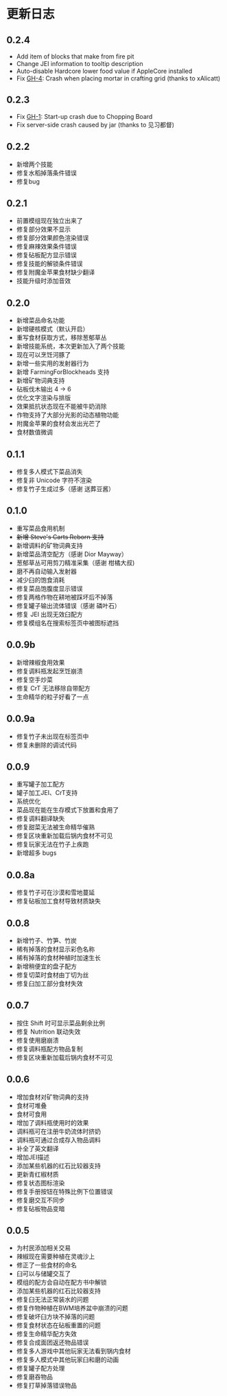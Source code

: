 # 更新日志

## 0.2.4

 - Add item of blocks that make from fire pit
 - Change JEI information to tooltip description
 - Auto-disable Hardcore lower food value if AppleCore installed
 - Fix [GH-4](https://github.com/Snownee/Cuisine/issues/4): Crash when placing mortar in crafting grid (thanks to xAlicatt)
 
## 0.2.3

 - Fix [GH-1](https://github.com/Snownee/Cuisine/issues/1): Start-up crash due to Chopping Board
 - Fix server-side crash caused by jar (thanks to 见习都督)

## 0.2.2

 - 新增两个技能
 - 修复水稻掉落条件错误
 - 修复bug

## 0.2.1

 - 前置模组现在独立出来了
 - 修复部分效果不显示
 - 修复部分效果颜色渲染错误
 - 修复麻辣效果条件错误
 - 修复砧板配方显示错误
 - 修复技能的解锁条件错误
 - 修复附魔金苹果食材缺少翻译
 - 技能升级时添加音效

## 0.2.0

 - 新增菜品命名功能
 - 新增硬核模式（默认开启）
 - 重写食材获取方式，移除葱郁草丛
 - 新增技能系统，本次更新加入了两个技能
 - 现在可以烹饪河豚了
 - 新增一些实用的发射器行为
 - 新增 FarmingForBlockheads 支持
 - 新增矿物词典支持
 - 砧板伐木输出 4 -> 6
 - 优化文字渲染与排版
 - 效果抵抗状态现在不能被牛奶消除
 - 作物支持了大部分光影的动态植物功能
 - 附魔金苹果的食材会发出光芒了
 - 食材数值微调

## 0.1.1

 - 修复多人模式下菜品消失
 - 修复非 Unicode 字符不渲染
 - 修复竹子生成过多（感谢 送葬豆酱）

## 0.1.0

 - 重写菜品食用机制
 - ~~新增 Steve's Carts Reborn 支持~~
 - 新增调料的矿物词典支持
 - 新增菜品清空配方（感谢 Dior Mayway）
 - 葱郁草丛可用剪刀精准采集（感谢 柑橘大叔)
 - 磨不再自动输入发射器
 - 减少臼的饱食消耗
 - 修复菜品饱腹度显示错误
 - 修复两格作物在耕地被踩坏后不掉落
 - 修复罐子输出流体错误（感谢 磷叶石）
 - 修复 JEI 出现无效臼配方
 - 修复模组名在搜索标签页中被图标遮挡

## 0.0.9b

 - 新增辣椒食用效果
 - 修复调料瓶发起烹饪崩溃
 - 修复空手炒菜
 - 修复 CrT 无法移除自带配方
 - 生命精华的粒子好看了一点

## 0.0.9a

 - 修复竹子未出现在标签页中
 - 修复未删除的调试代码

## 0.0.9

 - 重写罐子加工配方
 - 罐子加工JEI、CrT支持
 - 系统优化
 - 菜品现在能在生存模式下放置和食用了
 - 修复调料翻译缺失
 - 修复甜菜无法被生命精华催熟
 - 修复区块重新加载后锅内食材不可见
 - 修复玩家无法在竹子上疾跑
 - 新增超多 bugs

## 0.0.8a

 - 修复竹子可在沙漠和雪地蔓延
 - 修复砧板加工食材导致材质缺失

## 0.0.8

 - 新增竹子、竹笋、竹炭
 - 稀有掉落的食材显示彩色名称
 - 稀有掉落的食材种植时加速生长
 - 新增稍便宜的盘子配方
 - 修复切菜时食材由丁切为丝
 - 修复臼加工部分食材失效

## 0.0.7

 - 按住 Shift 时可显示菜品剩余比例
 - 修复 Nutrition 联动失效
 - 修复使用磨崩溃
 - 修复调料瓶配方物品复制
 - 修复区块重新加载后锅内食材不可见

## 0.0.6

 - 增加食材对矿物词典的支持
 - 食材可堆叠
 - 食材可食用
 - 增加了调料瓶使用时的效果
 - 调料瓶可在注册牛奶流体时挤奶
 - 调料瓶可通过合成存入物品调料
 - 补全了英文翻译
 - 增加JEI描述
 - 添加某些机器的红石比较器支持
 - 更新青红椒材质
 - 修复状态图标渲染
 - 修复手册按钮在特殊比例下位置错误
 - 修复磨交互不同步
 - 修复砧板物品变暗

## 0.0.5

 - 为村民添加相关交易
 - 辣椒现在需要种植在灵魂沙上
 - 修正了一些食材的命名
 - 臼可以与储罐交互了
 - 模组的配方会自动在配方书中解锁
 - 添加某些机器的红石比较器支持
 - 修复臼无法正常装水的问题
 - 修复作物种植在BWM培养盆中崩溃的问题
 - 修复破坏臼方块不掉落的问题
 - 修复食材状态在砧板重置的问题
 - 修复生命精华配方失效
 - 修复合成面团返还物品错误
 - 修复多人游戏中其他玩家无法看到锅内食材
 - 修复多人模式中其他玩家臼和磨的动画
 - 修复罐子配方处理
 - 修复磨吞物品
 - 修复打草掉落错误物品
